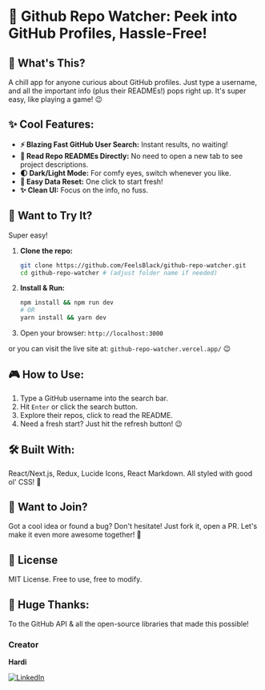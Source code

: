 # 🚀 Github Repo Watcher: Peek into GitHub Profiles, Hassle-Free!

## 👋 What's This?

A chill app for anyone curious about GitHub profiles. Just type a username, and all the important info (plus their READMEs!) pops right up. It's super easy, like playing a game! 😉

## ✨ Cool Features:

* **⚡️ Blazing Fast GitHub User Search:** Instant results, no waiting!
* **📖 Read Repo READMEs Directly:** No need to open a new tab to see project descriptions.
* **🌓 Dark/Light Mode:** For comfy eyes, switch whenever you like.
* **🔄 Easy Data Reset:** One click to start fresh!
* **✨ Clean UI:** Focus on the info, no fuss.

## 🚀 Want to Try It?

Super easy!

1.  **Clone the repo:**
    ```bash
    git clone https://github.com/FeelsBlack/github-repo-watcher.git
    cd github-repo-watcher # (adjust folder name if needed)
    ```
2.  **Install & Run:**
    ```bash
    npm install && npm run dev
    # OR
    yarn install && yarn dev
    ```
3.  Open your browser: `http://localhost:3000`

or you can visit the live site at: `github-repo-watcher.vercel.app/` 😉

## 🎮 How to Use:

1.  Type a GitHub username into the search bar.
2.  Hit `Enter` or click the search button.
3.  Explore their repos, click to read the README.
4.  Need a fresh start? Just hit the refresh button! 😉

## 🛠️ Built With:

React/Next.js, Redux, Lucide Icons, React Markdown. All styled with good ol' CSS! 💖

## 💖 Want to Join?

Got a cool idea or found a bug? Don't hesitate! Just fork it, open a PR. Let's make it even more awesome together! 🙌

## 📄 License

MIT License. Free to use, free to modify.

## 🙏 Huge Thanks:

To the GitHub API & all the open-source libraries that made this possible!

### Creator

**Hardi**

[![LinkedIn](https://img.shields.io/badge/LinkedIn-0077B5?style=for-the-badge&logo=linkedin&logoColor=white)](https://www.linkedin.com/in/hardirhino-saltadho)